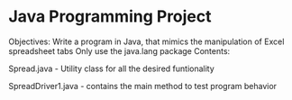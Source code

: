 # Java Programming Project
Objectives:
Write a program in Java, that mimics the manipulation of Excel spreadsheet tabs
Only use the java.lang package
Contents:

Spread.java - Utility class for all the desired funtionality

SpreadDriver1.java - contains the main method to test program behavior
